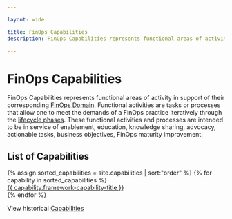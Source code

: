 ```yaml
---

layout: wide

title: FinOps Capabilities
description: FinOps Capabilities represents functional areas of activity in support of their corresponding FinOps Domains.

---
```


# FinOps Capabilities

FinOps Capabilities represents functional areas of activity in support of their corresponding [FinOps Domain](/framework/domains/). Functional activities are tasks or processes that allow one to meet the demands of a FinOps practice iteratively through the [lifecycle phases](/framework/phases/). These functional activities and processes are intended to be in service of enablement, education, knowledge sharing, advocacy, actionable tasks, business objectives, FinOps maturity improvement.

## List of Capabilities



<div class="flex flex-col md:flex-row flex-wrap items-stretch bg-gray-100 p-4 rounded-md mb-6">
{% assign sorted_capabilities = site.capabilities | sort:"order" %}
{% for capability in sorted_capabilities %}
<div class="md:w-1/2 flex items-stretch">
    <div class="m-2 w-full bg-white flex space-x-6 border-solid border-gray-200 border rounded-lg shadow-sm hover:border-green-500 transition duration-500">
      <a class="text-base font-medium p-2 pl-4 block text-gray-700" href="{{ capability.url }}">{{ capability.framework-capability-title }}</a>
  </div>
</div>
{% endfor %}
</div>


View historical [Capabilities](/framework/archive/v0.1/)
